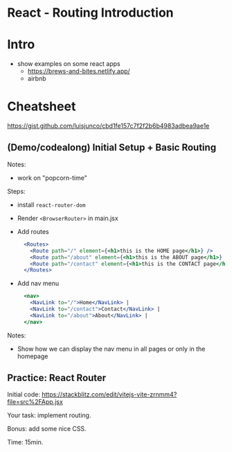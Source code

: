 
# React - Routing Introduction


<!-- 

Status: notes

@todo: improve planning (consider adding guided exercise)


React Router Version History (dates on the left):
- https://github.com/remix-run/react-router/releases

Latest cohorts:
- Feb. 2025: v.7.1.4 (all working well) 
- Apr. 2025: v.7.5

-->



# Intro

- show examples on some react apps
  - https://brews-and-bites.netlify.app/
  - airbnb


# Cheatsheet

https://gist.github.com/luisjunco/cbd1fe157c7f2f2b6b4983adbea9ae1e

<!-- @todo: move examples from codesandbox to stackblitz -->




## (Demo/codealong) Initial Setup + Basic Routing


Notes: 
  - work on "popcorn-time"

Steps:
- install `react-router-dom`
- Render `<BrowserRouter>` in main.jsx
- Add routes

  ```jsx
    <Routes>
      <Route path="/" element={<h1>this is the HOME page</h1>} />
      <Route path="/about" element={<h1>this is the ABOUT page</h1>} />
      <Route path="/contact" element={<h1>this is the CONTACT page</h1>} />
    </Routes>
  ```

- Add nav menu

  ```jsx
    <nav>
      <NavLink to="/">Home</NavLink> |
      <NavLink to="/contact">Contact</NavLink> |
      <NavLink to="/about">About</NavLink> |
    </nav>
  ```



Notes: 
- Show how we can display the nav menu in all pages or only in the homepage




## Practice: React Router

<!-- 

@todo: 
- improve instructions (more detailed)
- add solutions 
-->

Initial code: https://stackblitz.com/edit/vitejs-vite-zrnmm4?file=src%2FApp.jsx

Your task: implement routing.

<!-- @LT: explain how to do npm install on Stackblitz -->

Bonus: add some nice CSS.

Time: 15min.

